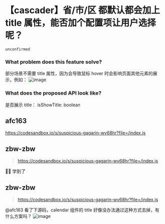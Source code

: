 # 【cascader】省/市/区 都默认都会加上 title 属性，能否加个配置项让用户选择呢？

`unconfirmed`

### What problem does this feature solve?

部分场景不需要 title 属性，因为会导致鼠标 hover 时会影响页面其他元素的展示，例如：
![image](https://github.com/ant-design/ant-design/assets/64134946/cb0f994e-1d8d-4c38-8032-075658722b89)

### What does the proposed API look like?

是否展示 title：
isShowTitle: boolean

<!-- generated by ant-design-issue-helper. DO NOT REMOVE -->

## afc163

https://codesandbox.io/s/suspicious-gagarin-wv68hr?file=/index.js

## zbw-zbw

> https://codesandbox.io/s/suspicious-gagarin-wv68hr?file=/index.js

👍🏿 学到了

## zbw-zbw

> https://codesandbox.io/s/suspicious-gagarin-wv68hr?file=/index.js

@afc163 看了下源码，calendar 组件的 title 好像没办法通过这种方式去掉，有什么方案吗？
![image](https://github.com/ant-design/ant-design/assets/64134946/eb7b5899-bf48-46b9-97d6-452619168677)
